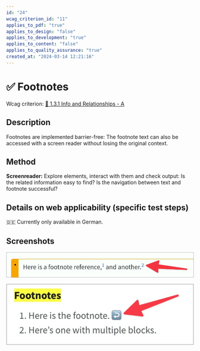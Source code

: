 ```yaml
---
id: "24"
wcag_criterion_id: "11"
applies_to_pdf: "true"
applies_to_design: "false"
applies_to_development: "true"
applies_to_content: "false"
applies_to_quality_assurance: "true"
created_at: "2024-03-14 12:21:16"
---
```


# ✅ Footnotes

Wcag criterion: [📜 1.3.1 Info and Relationships - A](..)

## Description

Footnotes are implemented barrier-free: The footnote text can also be accessed with a screen reader without losing the original context.

## Method

**Screenreader:** Explore elements, interact with them and check output: Is the related information easy to find? Is the navigation between text and footnote successful?

## Details on web applicability (specific test steps)

🇩🇪 Currently only available in German.

## Screenshots

![Fussnoten sind in-Page Anker-Links...](images/fussnoten-sind-in-page-anker-links.png)

![...und verlinken zurück!](images/und-verlinken-zurck.png)